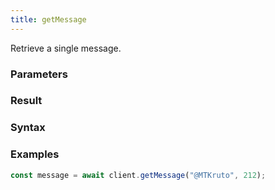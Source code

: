 ```yaml
---
title: getMessage
---
```


Retrieve a single message.


### Parameters 



### Result 



### Syntax



### Examples 

```ts
const message = await client.getMessage("@MTKruto", 212);
```

